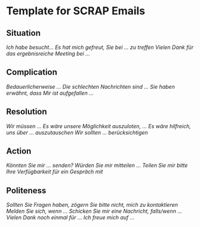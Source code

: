 # Template for SCRAP Emails

## Situation

*Ich habe besucht...*
*Es hat mich gefreut, Sie bei ... zu treffen*
*Vielen Dank für das ergebnisreiche Meeting bei ...*


## Complication

*Bedauerlicherweise ...*
*Die schlechten Nachrichten sind ...*
*Sie haben erwähnt, dass*
*Mir ist aufgefallen ...*

## Resolution

*Wir müssen ...*
*Es wäre unsere Möglichkeit auszuloten, ...*
*Es wäre hilfreich, uns über ... auszutauschen*
*Wir sollten ... berücksichtigen*

## Action

*Könnten Sie mir ... senden?*
*Würden Sie mir mitteilen ...*
*Teilen Sie mir bitte Ihre Verfügbarkeit für ein Gespräch mit*

## Politeness

*Sollten Sie Fragen haben, zögern Sie bitte nicht, mich zu kontaktieren*
*Melden Sie sich, wenn ...*
*Schicken Sie mir eine Nachricht, falls/wenn ...*
*Vielen Dank noch einmal für ...*
*Ich freue mich auf ...*

